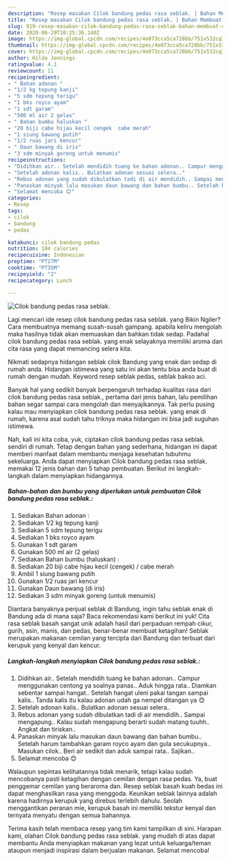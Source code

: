 ```yaml
---
description: "Resep masakan Cilok bandung pedas rasa seblak. | Bahan Membuat Cilok bandung pedas rasa seblak. Yang Menggugah Selera"
title: "Resep masakan Cilok bandung pedas rasa seblak. | Bahan Membuat Cilok bandung pedas rasa seblak. Yang Menggugah Selera"
slug: 919-resep-masakan-cilok-bandung-pedas-rasa-seblak-bahan-membuat-cilok-bandung-pedas-rasa-seblak-yang-menggugah-selera
date: 2020-06-29T10:25:36.140Z
image: https://img-global.cpcdn.com/recipes/4e073cca5ca728bb/751x532cq70/cilok-bandung-pedas-rasa-seblak-foto-resep-utama.jpg
thumbnail: https://img-global.cpcdn.com/recipes/4e073cca5ca728bb/751x532cq70/cilok-bandung-pedas-rasa-seblak-foto-resep-utama.jpg
cover: https://img-global.cpcdn.com/recipes/4e073cca5ca728bb/751x532cq70/cilok-bandung-pedas-rasa-seblak-foto-resep-utama.jpg
author: Hilda Jennings
ratingvalue: 4.1
reviewcount: 11
recipeingredient:
- " Bahan adonan "
- "1/2 kg tepung kanji"
- "5 sdm tepung terigu"
- "1 bks royco ayam"
- "1 sdt garam"
- "500 ml air 2 gelas"
- " Bahan bumbu haluskan "
- "20 biji cabe hijau kecil cengek  cabe merah"
- "1 siung bawang putih"
- "1/2 ruas jari kencur"
- " Daun bawang di iris"
- "3 sdm minyak goreng untuk menumis"
recipeinstructions:
- "Didihkan air.. Setelah mendidih tuang ke bahan adonan.. Campur menggunakan centong ya soalnya panas.. Aduk hingga rata.. Diamkan sebentar sampai hangat.. Setelah hangat uleni pakai tangan sampai kalis.. Tanda kalis itu kalau adonan udah ga nempel ditangan ya 😊"
- "Setelah adonan kalis.. Bulatkan adonan sesuai selera.."
- "Rebus adonan yang sudah dibulatkan tadi di air mendidih.. Sampai mengapung.. Kalau sudah mengapung berarti sudah matang tuuhh.. Angkat dan tiriskan.."
- "Panaskan minyak lalu masukan daun bawang dan bahan bumbu.. Setelah harum tambahkan garam royco ayam dan gula secukupnya.. Masukan cilok.. Beri air sedikit dan aduk sampai rata.. Sajikan.."
- "Selamat mencoba 😊"
categories:
- Resep
tags:
- cilok
- bandung
- pedas

katakunci: cilok bandung pedas 
nutrition: 104 calories
recipecuisine: Indonesian
preptime: "PT27M"
cooktime: "PT35M"
recipeyield: "2"
recipecategory: Lunch

---
```



![Cilok bandung pedas rasa seblak.](https://img-global.cpcdn.com/recipes/4e073cca5ca728bb/751x532cq70/cilok-bandung-pedas-rasa-seblak-foto-resep-utama.jpg)

Lagi mencari ide resep cilok bandung pedas rasa seblak. yang Bikin Ngiler? Cara membuatnya memang susah-susah gampang. apabila keliru mengolah maka hasilnya tidak akan memuaskan dan bahkan tidak sedap. Padahal cilok bandung pedas rasa seblak. yang enak selayaknya memiliki aroma dan cita rasa yang dapat memancing selera kita.

Nikmati sedapnya hidangan seblak cilok Bandung yang enak dan sedap di rumah anda. Hidangan istimewa yang satu ini akan tentu bisa anda buat di rumah dengan mudah. Keyword resep seblak pedas, seblak bakso aci.

Banyak hal yang sedikit banyak berpengaruh terhadap kualitas rasa dari cilok bandung pedas rasa seblak., pertama dari jenis bahan, lalu pemilihan bahan segar sampai cara mengolah dan menyajikannya. Tak perlu pusing kalau mau menyiapkan cilok bandung pedas rasa seblak. yang enak di rumah, karena asal sudah tahu triknya maka hidangan ini bisa jadi suguhan istimewa.


Nah, kali ini kita coba, yuk, ciptakan cilok bandung pedas rasa seblak. sendiri di rumah. Tetap dengan bahan yang sederhana, hidangan ini dapat memberi manfaat dalam membantu menjaga kesehatan tubuhmu sekeluarga. Anda dapat menyiapkan Cilok bandung pedas rasa seblak. memakai 12 jenis bahan dan 5 tahap pembuatan. Berikut ini langkah-langkah dalam menyiapkan hidangannya.

<!--inarticleads1-->

##### Bahan-bahan dan bumbu yang diperlukan untuk pembuatan Cilok bandung pedas rasa seblak.:

1. Sediakan  Bahan adonan :
1. Sediakan 1/2 kg tepung kanji
1. Sediakan 5 sdm tepung terigu
1. Sediakan 1 bks royco ayam
1. Gunakan 1 sdt garam
1. Gunakan 500 ml air (2 gelas)
1. Sediakan  Bahan bumbu (haluskan) :
1. Sediakan 20 biji cabe hijau kecil (cengek) / cabe merah
1. Ambil 1 siung bawang putih
1. Gunakan 1/2 ruas jari kencur
1. Gunakan  Daun bawang (di iris)
1. Sediakan 3 sdm minyak goreng (untuk menumis)


Diantara banyaknya penjual seblak di Bandung, ingin tahu seblak enak di Bandung ada di mana saja? Baca rekomendasi kami berikut ini yuk! Cita rasa seblak basah sangat unik adalah hasil dari perpaduan rempah cikur, gurih, asin, manis, dan pedas, benar-benar membuat ketagihan! Seblak merupakan makanan cemilan yang tercipta dari Bandung dan terbuat dari kerupuk yang kenyal dan kencur. 

<!--inarticleads2-->

##### Langkah-langkah menyiapkan Cilok bandung pedas rasa seblak.:

1. Didihkan air.. Setelah mendidih tuang ke bahan adonan.. Campur menggunakan centong ya soalnya panas.. Aduk hingga rata.. Diamkan sebentar sampai hangat.. Setelah hangat uleni pakai tangan sampai kalis.. Tanda kalis itu kalau adonan udah ga nempel ditangan ya 😊
1. Setelah adonan kalis.. Bulatkan adonan sesuai selera..
1. Rebus adonan yang sudah dibulatkan tadi di air mendidih.. Sampai mengapung.. Kalau sudah mengapung berarti sudah matang tuuhh.. Angkat dan tiriskan..
1. Panaskan minyak lalu masukan daun bawang dan bahan bumbu.. Setelah harum tambahkan garam royco ayam dan gula secukupnya.. Masukan cilok.. Beri air sedikit dan aduk sampai rata.. Sajikan..
1. Selamat mencoba 😊


Walaupun sepintas kelihatannya tidak menarik, tetapi kalau sudah mencobanya pasti ketagihan dengan cemilan dengan rasa pedas. Ya, buat penggemar cemilan yang beraroma dan. Resep seblak basah kuah bedas ini dapat menghasilkan rasa yang menggoda. Keunikan seblak lainnya adalah karena hadirnya kerupuk yang direbus terlebih dahulu. Seolah menggantikan peranan mie, kerupuk basah ini memiliki tekstur kenyal dan ternyata menyatu dengan semua bahannya. 

Terima kasih telah membaca resep yang tim kami tampilkan di sini. Harapan kami, olahan Cilok bandung pedas rasa seblak. yang mudah di atas dapat membantu Anda menyiapkan makanan yang lezat untuk keluarga/teman ataupun menjadi inspirasi dalam berjualan makanan. Selamat mencoba!
